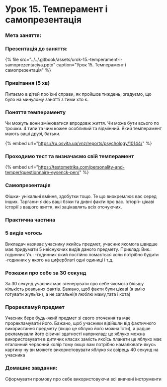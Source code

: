# Урок 15. Темперамент і самопрезентація

### Мета заняття: 

### Презентація до заняття:

{% file src="../../.gitbook/assets/urok-15.-temperament-i-samoprezentaciya.pptx" caption="Урок 15. Темперамент і самопрезентація" %}

### Привітання \(5 хв\)

Питаємо в дітей про їхні справи, як пройшов тиждень, згадуємо, що було на минулому занятті з тими хто є.

### Поняття темпераменту

Чи можуть вони змінюватися впродовж життя. Чи може бути всього по трошки. 4 типи та чим кожен особливий та відмінний. Який темперамент мають ваші друзі, батьки.

{% embed url="https://ru.osvita.ua/vnz/reports/psychology/10144/" %}

### **Проходимо тест та визначаємо свій темперамент**

{% embed url="https://testometrika.com/personality-and-temper/questionnaire-eysenck-pen/" %}

### Самопрезентація

Фішки- унікальні вміння, здобутки тощо. Те що виокремлює вас серед інших. Таргани- якісь ваші бзіки та дивні факти про вас. Історії- цікаві історії з вашого життя, які зацікавлять всіх оточуючих.

### **Практична частина**

### 5 видів чогось

Викладач називає учаснику якийсь предмет, учасник якомога швидше має придумати 5 неіснуючих видів даного предмету. Приклад: Вик.: годинник Уч.: -годинник який постійно ломається коли потрібно будити -годинник у якого на циферблаті одні одиниці і т.д.

### Розкажи про себе за 30 секунд

За 30 секунд учасник має згенерувати про себе якомога більшу кількість реальних фактів. Бажано, щоб факти були цікаві \(я вмію готувати жуль’єн\), а не загальні\(я люблю маму,тата і кота\)

### Прорекламуй предмет

Учасник бере будь-який предмет зі свого оточення та має прорекламувати його. Бажано, щоб учасники відійшли від фактичного використання предмету \(якщо це яблуко його можна їсти\), а радше рекламували його фізичні здатності наприклад: це яблуко можна використовувати в дитячих класах замість якоїсь планети це яблуко має еталонний червоний колір тому якщо вам потрібно намалювати якусь картину ну ви можете використовувати яблуко як взірець 40 секунд на учасника

### Домашнє завдання:

Сформувати промову про себе використовуючи всі вивчені інструменти

